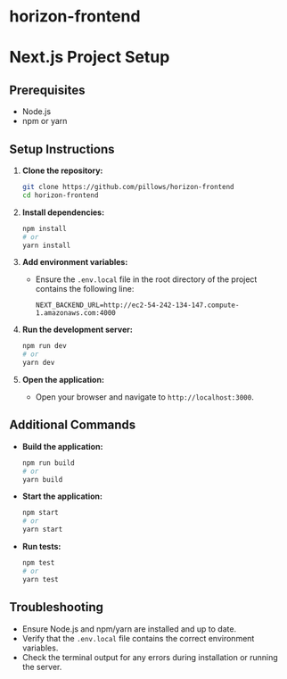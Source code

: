 # horizon-frontend
# Next.js Project Setup

## Prerequisites
- Node.js
- npm or yarn

## Setup Instructions

1. **Clone the repository:**
    ```sh
    git clone https://github.com/pillows/horizon-frontend
    cd horizon-frontend
    ```

2. **Install dependencies:**
    ```sh
    npm install
    # or
    yarn install
    ```

3. **Add environment variables:**
    - Ensure the `.env.local` file in the root directory of the project contains the following line:
      ```properties
      NEXT_BACKEND_URL=http://ec2-54-242-134-147.compute-1.amazonaws.com:4000
      ```

4. **Run the development server:**
    ```sh
    npm run dev
    # or
    yarn dev
    ```

5. **Open the application:**
    - Open your browser and navigate to `http://localhost:3000`.

## Additional Commands

- **Build the application:**
    ```sh
    npm run build
    # or
    yarn build
    ```

- **Start the application:**
    ```sh
    npm start
    # or
    yarn start
    ```

- **Run tests:**
    ```sh
    npm test
    # or
    yarn test
    ```

## Troubleshooting

- Ensure Node.js and npm/yarn are installed and up to date.
- Verify that the `.env.local` file contains the correct environment variables.
- Check the terminal output for any errors during installation or running the server.